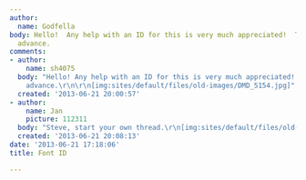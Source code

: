 ```yaml
---
author:
  name: Godfella
body: Hello!  Any help with an ID for this is very much appreciated!  Thank you in
  advance.
comments:
- author:
    name: sh4075
  body: "Hello! Any help with an ID for this is very much appreciated! Thank you in
    advance.\r\n\r\n[img:sites/default/files/old-images/DMD_5154.jpg]"
  created: '2013-06-21 20:00:57'
- author:
    name: Jan
    picture: 112311
  body: "Steve, start your own thread.\r\n[img:sites/default/files/old-images/newtopic_3564.gif]"
  created: '2013-06-21 20:08:13'
date: '2013-06-21 17:18:06'
title: Font ID

---
```

